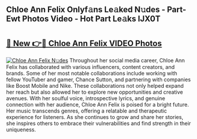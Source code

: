 ## Chloe Ann Felix Onlyf𝚊ns Le𝚊ked N𝚞des - Part-Ewt Photos Video - Hot Part Le𝚊ks lJX0T

# <h2><a href="http://ac13376.deff.icu/?id=Chloe+Ann+Felix">🔗 New 👉🔴 Chloe Ann Felix VIDEO Photos</a></h2>

[![Chloe Ann Felix N𝚞des](https://i.imgur.com/rIISA9y.gif)](http://ac13376.deff.icu/?id=Chloe+Ann+Felix)
Throughout her social media career, Chloe Ann Felix has collaborated with various influencers, content creators, and brands. Some of her most notable collaborations include working with fellow YouTuber and gamer, Chance Sutton, and partnering with companies like Boost Mobile and Nike. These collaborations not only helped expand her reach but also allowed her to explore new opportunities and creative avenues. With her soulful voice, introspective lyrics, and genuine connection with her audience, Chloe Ann Felix is poised for a bright future. Her music transcends genres, offering a relatable and therapeutic experience for listeners. As she continues to grow and share her stories, she inspires others to embrace their vulnerabilities and find strength in their uniqueness.
